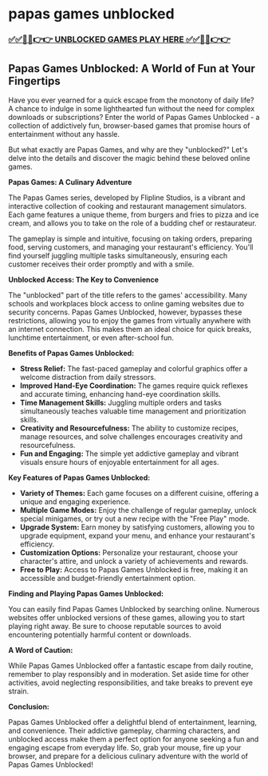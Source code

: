 # papas games unblocked

### [✅✅🔴🔴👉👉 UNBLOCKED GAMES PLAY HERE ✅✅🔴🔴👉👉](https://topstoryindia.com)

## Papas Games Unblocked: A World of Fun at Your Fingertips

Have you ever yearned for a quick escape from the monotony of daily life? A chance to indulge in some lighthearted fun without the need for complex downloads or subscriptions? Enter the world of Papas Games Unblocked - a collection of addictively fun, browser-based games that promise hours of entertainment without any hassle. 

But what exactly are Papas Games, and why are they "unblocked?"  Let's delve into the details and discover the magic behind these beloved online games.

**Papas Games: A Culinary Adventure**

The Papas Games series, developed by Flipline Studios, is a vibrant and interactive collection of cooking and restaurant management simulators. Each game features a unique theme, from burgers and fries to pizza and ice cream, and allows you to take on the role of a budding chef or restaurateur. 

The gameplay is simple and intuitive, focusing on taking orders, preparing food, serving customers, and managing your restaurant's efficiency.  You'll find yourself juggling multiple tasks simultaneously, ensuring each customer receives their order promptly and with a smile. 

**Unblocked Access: The Key to Convenience**

The "unblocked" part of the title refers to the games' accessibility. Many schools and workplaces block access to online gaming websites due to security concerns.  Papas Games Unblocked, however, bypasses these restrictions, allowing you to enjoy the games from virtually anywhere with an internet connection. This makes them an ideal choice for quick breaks, lunchtime entertainment, or even after-school fun.

**Benefits of Papas Games Unblocked:**

* **Stress Relief:**  The fast-paced gameplay and colorful graphics offer a welcome distraction from daily stressors. 
* **Improved Hand-Eye Coordination:** The games require quick reflexes and accurate timing, enhancing hand-eye coordination skills.
* **Time Management Skills:** Juggling multiple orders and tasks simultaneously teaches valuable time management and prioritization skills.
* **Creativity and Resourcefulness:** The ability to customize recipes, manage resources, and solve challenges encourages creativity and resourcefulness.
* **Fun and Engaging:**  The simple yet addictive gameplay and vibrant visuals ensure hours of enjoyable entertainment for all ages.

**Key Features of Papas Games Unblocked:**

* **Variety of Themes:** Each game focuses on a different cuisine, offering a unique and engaging experience.
* **Multiple Game Modes:** Enjoy the challenge of regular gameplay, unlock special minigames, or try out a new recipe with the "Free Play" mode.
* **Upgrade System:**  Earn money by satisfying customers, allowing you to upgrade equipment, expand your menu, and enhance your restaurant's efficiency.
* **Customization Options:**  Personalize your restaurant, choose your character's attire, and unlock a variety of achievements and rewards.
* **Free to Play:**  Access to Papas Games Unblocked is free, making it an accessible and budget-friendly entertainment option.

**Finding and Playing Papas Games Unblocked:**

You can easily find Papas Games Unblocked by searching online. Numerous websites offer unblocked versions of these games, allowing you to start playing right away. Be sure to choose reputable sources to avoid encountering potentially harmful content or downloads.

**A Word of Caution:**

While Papas Games Unblocked offer a fantastic escape from daily routine, remember to play responsibly and in moderation.  Set aside time for other activities, avoid neglecting responsibilities, and take breaks to prevent eye strain. 

**Conclusion:**

Papas Games Unblocked offer a delightful blend of entertainment, learning, and convenience. Their addictive gameplay, charming characters, and unblocked access make them a perfect option for anyone seeking a fun and engaging escape from everyday life. So, grab your mouse, fire up your browser, and prepare for a delicious culinary adventure with the world of Papas Games Unblocked!